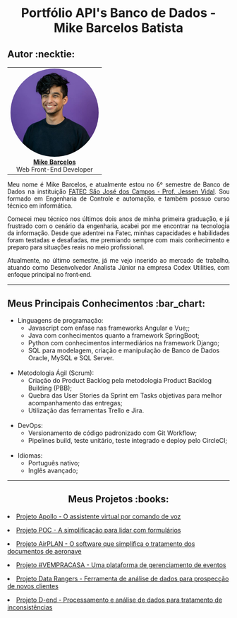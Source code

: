 <html>
<body>
  
 <h1 align="center"> Portfólio API's Banco de Dados - Mike Barcelos Batista</h1>  
  
  <h2> Autor :necktie: </h2>
  
  <table align="center">
   <tr>
    <td align="center"><a href="https://www.linkedin.com/in/mike-barcelos-b4648016a/"><img style="border-radius: 50%;" src="https://github.com/GabrielSG20/API4Sem2021/blob/documentation/images/MikeBarcelos.jfif" width="200px;" alt=""/><br/><b>Mike Barcelos</b></a>
      <br/>
      Web Front-End Developer
     </td>
   </tr>
  </table>
  
  <p align="justify" style="font-family:roboto;"> Meu nome é Mike Barcelos, e atualmente estou no 6º semestre de Banco de Dados na instituição <a href="https://fatecsjc-prd.azurewebsites.net/">FATEC São José dos Campos - Prof. Jessen Vidal</a>. Sou formado em Engenharia de Controle e automação, e também possuo curso técnico em informática.</p>
  <p align="justify" style="font-family:roboto;"> Comecei meu técnico nos últimos dois anos de minha primeira graduação, e já frustrado com o cenário da engenharia, acabei por me encontrar na tecnologia da informação. Desde que adentrei na Fatec, minhas capacidades e habilidades foram testadas e desafiadas, me premiando sempre com mais conhecimento e preparo para situações reais no meio profissional. </p>
  <p align="justify" style="font-family:roboto;">Atualmente, no último semestre, já me vejo inserido ao mercado de trabalho, atuando como Desenvolvedor Analista Júnior na empresa Codex Utilities, com enfoque principal no front-end.</p>
  

  
---

<h2> Meus Principais Conhecimentos :bar_chart:</h2>
<ul>
  <li>Linguagens de programação:
  <ul>
    <li> Javascript com enfase nas frameworks Angular e Vue;;</li>
    <li> Java com conhecimentos quanto a framework SpringBoot;</li>
    <li> Python com conhecimentos intermediários na framework Django;</li>
    <li> SQL para modelagem, criação e manipulação de Banco de Dados Oracle, MySQL e SQL Server.</li>
    </ul></li>
  <br>
  <li> Metodologia Ágil (Scrum):
  <ul> 
    <li>Criação do Product Backlog pela metodologia Product Backlog Building (PBB);</li>
    <li> Quebra das User Stories da Sprint em Tasks objetivas para melhor acompanhamento das entregas;</li>
    <li>Utilização das ferramentas Trello e Jira.</li> 
    </ul></li>
  <br>  
  <li> DevOps:
  <ul> 
    <li>Versionamento de código padronizado com Git Workflow;</li>
    <li>Pipelines build, teste unitário, teste integrado e deploy pelo CircleCI;</li>
    </ul></li>
  <br>
  <li> Idiomas:
    <ul> 
    <li>Português nativo;</li>
    <li>Inglês avançado;</li>
    </ul></li>
  </ul>

---

 <h2 align="center"> Meus Projetos :books:</h2>
  <p align="justify" style="font-family:roboto;"><li><a href="https://github.com/MikeBBatista/dossie/blob/main/API_1.md">Projeto Apollo - O assistente virtual por comando de voz</a></li></p>
  <p align="justify" style="font-family:roboto;"><li><a href="https://github.com/MikeBBatista/dossie/blob/main/API_2.md">Projeto POC - A simplificação para lidar com formulários</a></li></p>
  <p align="justify" style="font-family:roboto;"><li><a href="https://github.com/MikeBBatista/dossie/blob/main/API_3.md">Projeto AirPLAN - O software que simplifica o tratamento dos documentos de aeronave</a></li></p>
  <p align="justify" style="font-family:roboto;"><li><a href="https://github.com/MikeBBatista/dossie/blob/main/API_4.md">Projeto #VEMPRACASA - Uma plataforma de gerenciamento de eventos</a></li></p>
    <p align="justify" style="font-family:roboto;"><li><a href="https://github.com/MikeBBatista/dossie/blob/main/API_5.md">Projeto Data Rangers - Ferramenta de análise de dados para prospecção de novos clientes</a></li></p>
  <p align="justify" style="font-family:roboto;"><li><a href="https://github.com/MikeBBatista/dossie/blob/main/API_6.md">Projeto D-end - Processamento e análise de dados para tratamento de inconsistências</a></li></p>

</body>
</html>
